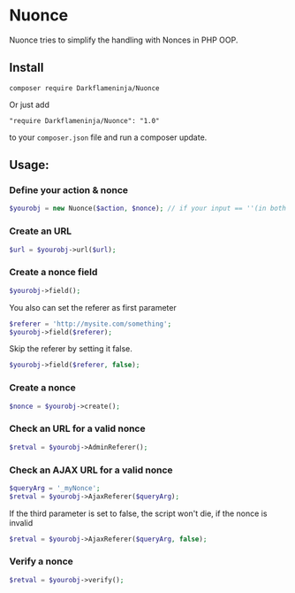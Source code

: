 # Nuonce
Nuonce tries to simplify the handling with Nonces in PHP OOP. 
## Install

```
composer require Darkflameninja/Nuonce
```

Or just add

```
"require Darkflameninja/Nuonce": "1.0"
```
to your `composer.json` file and run a composer update.

## Usage:
### Define your action & nonce
```php
$yourobj = new Nuonce($action, $nonce); // if your input == ''(in both cases),it's predefined as action = nonce_action & nonce = _wpnonce
```
### Create an URL
```php
$url = $yourobj->url($url);
```

### Create a nonce field
```php
$yourobj->field();
```

You also can set the referer as first parameter

```php
$referer = 'http://mysite.com/something';
$yourobj->field($referer);
```

Skip the referer by setting it false. 
```php
$yourobj->field($referer, false);
```


### Create a nonce

```php
$nonce = $yourobj->create();
```

### Check an URL for a valid nonce
```php
$retval = $yourobj->AdminReferer();
```

### Check an AJAX URL for a valid nonce
```php
$queryArg = '_myNonce';
$retval = $yourobj->AjaxReferer($queryArg);
```

If the third parameter is set to false, the script won't die, if the nonce is invalid

```php
$retval = $yourobj->AjaxReferer($queryArg, false);
```

### Verify a nonce
```php
$retval = $yourobj->verify();
```
